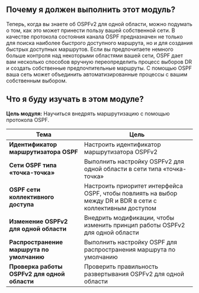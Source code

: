<!-- 2.0.1 -->
##  Почему я должен выполнить этот модуль?

Теперь, когда вы знаете об OSPFv2 для одной области, можно подумать о том, как это может принести пользу вашей собственной сети. В качестве протокола состояния канала OSPF предназначен не только для поиска наиболее быстрого доступного маршрута, но и для создания быстрых доступных маршрутов. Если вы предпочитаете немного больше контроля над некоторыми областями вашей сети, OSPF дает вам несколько способов вручную переопределить процесс выборов DR и создать собственные предпочтительные маршруты. С помощью OSPF ваша сеть может объединить автоматизированные процессы с вашим собственным выбором.

<!-- 2.0.2 -->
##  Что я буду изучать в этом модуле?

**Цель модуля:** Научиться внедрять маршрутизацию с помощью протокола OSPF.

| **Тема** | **Цель** |
| --- | --- |
| **Идентификатор маршрутизатора OSPF** | Настроить идентификатор маршрутизатора OSPFv2 |
| **Сети OSPF типа «точка-точка»** | Выполнить настройку OSPFv2 для одной области в сети типа «точка-точка» |
| **OSPF сети коллективного доступа** | Настроить приоритет интерфейса OSPF, чтобы повлиять на выбор между DR и BDR в сети с коллективным доступом |
| **Изменение OSPFv2 для одной области** | Внедрить модификации, чтобы изменить принцип работы OSPFv2 для одной области |
| **Распространение маршрута по умолчанию** | Выполнить настройку OSPF для распространения маршрута по умолчанию |
| **Проверка работы OSPFv2 для одной области** | Проверить правильность развертывания OSPFv2 для одной области |

